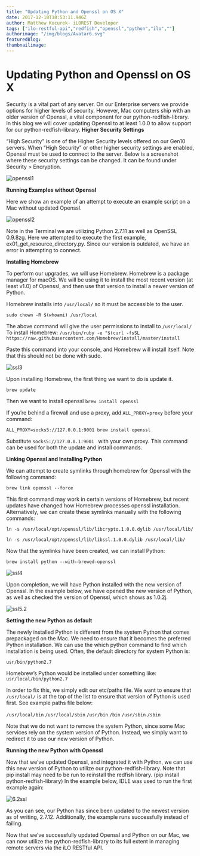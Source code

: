 ```yaml
---
title: "Updating Python and Openssl on OS X"
date: 2017-12-18T18:53:11.946Z
author: Matthew Kocurek- iLOREST Developer 
tags: ["ilo-restful-api","redfish","openssl","python","ilo",""]
authorimage: "/img/blogs/Avatar6.svg"
featuredBlog:
thumbnailimage:
---
```

# **Updating Python and Openssl on OS X**
Security is a vital part of any server. On our Enterprise servers we provide options for higher levels of security. However, Mac computers ship with an older version of Openssl, a vital component for our python-redfish-library. In this blog we will cover updating Openssl to at least 1.0.0 to allow support for our python-redfish-library.
**Higher Security Settings**

“High Security" is one of the Higher Security levels offered on our Gen10 servers. When “High Security” or other higher security settings are enabled, Openssl must be used to connect to the server. Below is a screenshot where these security settings can be changed. It can be found under Security > Encryption.

![openssl1](https://hpe-developer-portal.s3.amazonaws.com/uploads/media/2017/12/1-1513693864107.jpg)


**Running Examples without Openssl**

Here we show an example of an attempt to execute an example script on a Mac without updated Openssl.

![openssl2](https://hpe-developer-portal.s3.amazonaws.com/uploads/media/2017/12/2-1513693937238.png)


Note in the Terminal we are utilizing Python 2.7.11 as well as OpenSSL 0.9.8zg. Here we attempted to execute the first example, ex01_get_resource_directory.py. Since our version is outdated, we have an error in attempting to connect.

**Installing Homebrew**


To perform our upgrades, we will use Homebrew. Homebrew is a package manager for macOS. We will be using it to install the most recent version (at least v1.0) of Openssl, and then use that version to install a newer version of Python.

Homebrew installs into `/usr/local/` so it must be accessible to the user.

`sudo chown -R $(whoami) /usr/local`

The above command will give the user permissions to install to `/usr/local/`
To install Homebrew:
`/usr/bin/ruby -e "$(curl -fsSL
https://raw.githubusercontent.com/Homebrew/install/master/install`

Paste this command into your console, and Homebrew will install itself. Note that this should not be done with sudo.


![ssl3](https://hpe-developer-portal.s3.amazonaws.com/uploads/media/2018/2/3-1518714501022.png)



Upon installing Homebrew, the first thing we want to do is update it.

`brew update`

Then we want to install openssl
`brew install openssl`

If you’re behind a firewall and use a proxy, add `ALL_PROXY=proxy` before your command:

`ALL_PROXY=socks5://127.0.0.1:9001 brew install openssl`

Substitute `socks5://127.0.0.1:9001 ` with your own proxy. This command can be used for both the update and install commands.



**Linking Openssl and Installing Python**


We can attempt to create symlinks through homebrew for Openssl with the following command:

`brew link openssl --force`

This first command may work in certain versions of Homebrew, but recent updates have changed how Homebrew processes openssl installation. Alternatively, we can create these symlinks manually with the following commands:

`ln -s /usr/local/opt/openssl/lib/libcrypto.1.0.0.dylib /usr/local/lib/`

`ln -s /usr/local/opt/openssl/lib/libssl.1.0.0.dylib /usr/local/lib/`

Now that the symlinks have been created, we can install Python:

`brew install python --with-brewed-openssl`


![ssl4](https://hpe-developer-portal.s3.amazonaws.com/uploads/media/2018/2/4-1518714723500.png)


Upon completion, we will have Python installed with the new version of Openssl. In the example below, we have opened the new version of Python, as well as checked the version of Openssl, which shows as 1.0.2j.

![ssl5.2](https://hpe-developer-portal.s3.amazonaws.com/uploads/media/2018/2/5-1518716804698.png)



**Setting the new Python as default**


The newly installed Python is different from the system Python that comes prepackaged on the Mac. We need to ensure that it becomes the preferred Python installation. We can use the which python command to find which installation is being used.
Often, the default directory for system Python is:

`usr/bin/python2.7`

Homebrew’s Python would be installed under something like:
`usr/local/bin/python2.7`

In order to fix this, we simply edit our etc/paths file. We want to ensure that `/usr/local/` is at the top of the list to ensure that version of Python is used first. See example paths file below:

`/usr/local/bin`
`/usr/local/sbin`
`/usr/bin`
`/bin`
`/usr/sbin`
`/sbin`

Note that we do not want to remove the system Python, since some Mac services rely on the system version of Python. Instead, we simply want to redirect it to use our new version of Python.


**Running the new Python with Openssl**


Now that we’ve updated Openssl, and integrated it with Python, we can use this new version of Python to utilize our python-redfish-library. Note that pip install may need to be run to reinstall the redfish library. (pip install python-redfish-library) In the example below, IDLE was used to run the first example again:


![6.2ssl](https://hpe-developer-portal.s3.amazonaws.com/uploads/media/2018/2/6-1518717614095.png)



As you can see, our Python has since been updated to the newest version as of writing, 2.7.12. Additionally, the example runs successfully instead of failing.

Now that we’ve successfully updated Openssl and Python on our Mac, we can now utilize the python-redfish-library to its full extent in managing remote servers via the iLO RESTful API. 
